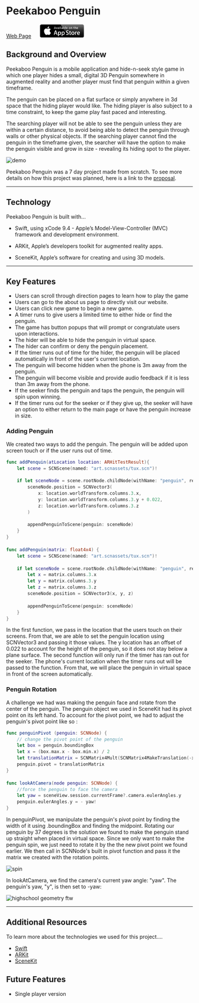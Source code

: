 # Peekaboo Penguin

[Web Page](http://peekaboopenguin.com/)&nbsp;&nbsp;&nbsp;&nbsp;&nbsp;&nbsp;![AppStoreLink](./PlanningDocs/AppStoreLink.png)

## Background and Overview

Peekaboo Penguin is a mobile application and hide-n-seek style game in which one player hides a small, digital 3D Penguin somewhere in augmented reality and another player must find that penguin within a given timeframe.

The penguin can be placed on a flat surface or simply anywhere in 3d space that the hiding player would like. The hiding player is also subject to a time constraint, to keep the game play fast paced and interesting.

The searching player will not be able to see the penguin unless they are within a certain distance, to avoid being able to detect the penguin through walls or other physical objects. If the searching player cannot find the penguin in the timeframe given, the searcher will have the option to make the penguin visible and grow in size - revealing its hiding spot to the player.


![demo](https://res.cloudinary.com/dchen3/image/upload/c_scale,h_529/v1530483601/penguin.gif)

Peekaboo Penguin was a 7 day project made from scratch. To see more details on how this project was planned, here is a link to the [proposal](https://github.com/cjthom03/Flex-Project/blob/Staging/PlanningDocs/plan.md).

***

## Technology

Peekaboo Penguin is built with...
  * Swift, using xCode 9.4 - Apple’s Model-View-Controller (MVC) framework and development environment.

  * ARKit, Apple’s developers toolkit for augmented reality apps.

  * SceneKit, Apple’s software for creating and using 3D models.

***

## Key Features
  * Users can scroll through direction pages to learn how to play the game
  * Users can go to the about us page to directly visit our website.
  * Users can click new game to begin a new game.
  * A timer runs to give users a limited time to either hide or find the penguin.
  * The game has button popups that will prompt or congratulate users upon interactions.
  * The hider will be able to hide the penguin in virtual space.
  * The hider can confirm or deny the penguin placement.
  * If the timer runs out of time for the hider, the penguin will be placed automatically in front of the user's current location.
  * The penguin will become hidden when the phone is 3m away from the penguin.
  * The penguin will become visible and provide audio feedback if it is less than 3m away from the phone.
  * If the seeker finds the penguin and taps the penguin, the penguin will spin upon winning.
  * If the timer runs out for the seeker or if they give up, the seeker will have an option to either return to the main page or have the penguin increase in size.

### Adding Penguin

We created two ways to add the penguin. The penguin will be added upon screen touch or if the user runs out of time.

```swift
func addPenquin(atLocation location: ARHitTestResult){
    let scene = SCNScene(named: "art.scnassets/tux.scn")!

    if let sceneNode = scene.rootNode.childNode(withName: "penguin", recursively:true) {
        sceneNode.position = SCNVector3(
            x: location.worldTransform.columns.3.x,
            y: location.worldTransform.columns.3.y + 0.022,
            z: location.worldTransform.columns.3.z
        )

        appendPenguinToScene(penguin: sceneNode)
    }
}

func addPenguin(matrix: float4x4) {
    let scene = SCNScene(named: "art.scnassets/tux.scn")!

    if let sceneNode = scene.rootNode.childNode(withName: "penguin", recursively:true) {
        let x = matrix.columns.3.x
        let y = matrix.columns.3.y
        let z = matrix.columns.3.z
        sceneNode.position = SCNVector3(x, y, z)

        appendPenguinToScene(penguin: sceneNode)
    }
}

```

In the first function, we pass in the location that the users touch on their screens. From that, we are able to set the penguin location using SCNVector3 and passing it those values. The y location has an offset of 0.022 to account for the height of the penguin, so it does not stay below a plane surface. The second function will only run if the timer has ran out for the seeker. The phone's current location when the timer runs out will be passed to the function. From that, we will place the penguin in virtual space in front of the screen automatically.

### Penguin Rotation

A challenge we had was making the penguin face and rotate from the center of the penguin. The penguin object we used in SceneKit had its pivot point on its left hand. To account for the pivot point, we had to adjust the penguin's pivot point like so :

```swift
func penguinPivot (penguin: SCNNode) {
    // change the pivot point of the penguin
    let box = penguin.boundingBox
    let x = (box.max.x - box.min.x) / 2
    let translationMatrix = SCNMatrix4Mult(SCNMatrix4MakeTranslation(-x, 0, 0), SCNMatrix4MakeRotation(Float(37 * Float.pi/180), 0, 1, 0))
    penguin.pivot = translationMatrix
}

func lookAtCamera(node penguin: SCNNode) {
    //force the penguin to face the camera
    let yaw = sceneView.session.currentFrame?.camera.eulerAngles.y
    penguin.eulerAngles.y = - yaw!
}

```

In penguinPivot, we manipulate the penguin's pivot point by finding the width of it using .boundingBox and finding the midpoint. Rotating our penguin by 37 degrees is the solution we found to make the penguin stand up straight when placed in virtual space. Since we only want to make the penguin spin, we just need to rotate it by the the new pivot point we found earlier. We then call in SCNNode's built in pivot function and pass it the matrix we created with the rotation points.


![spin](https://res.cloudinary.com/dchen3/image/upload/c_scale,h_541/v1530483031/spin.gif)

In lookAtCamera, we find the camera's current yaw angle: "yaw". The penguin's yaw, "y", is then set to -yaw:

![highschool geometry ftw](https://i.imgur.com/z91sbAB.png)

***

## Additional Resources
  To learn more about the technologies we used for this project....
  * [Swift](https://developer.apple.com/swift/)
  * [ARKit](https://developer.apple.com/arkit/)
  * [SceneKit](https://developer.apple.com/scenekit/)

## Future Features
  * Single player version

